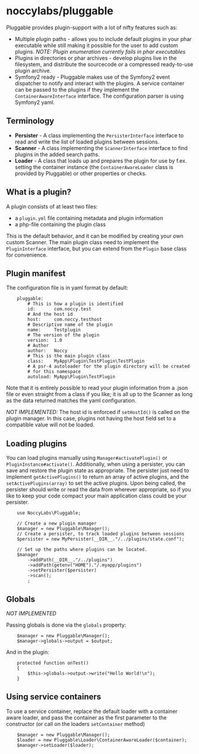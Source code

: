 noccylabs/pluggable
===================

Pluggable provides plugin-support with a lot of nifty features such as:

 * Multiple plugin paths - allows you to include default plugins in your phar
   executable while still making it possible for the user to add custom plugins.
   *NOTE: Plugin enumeration currently fails in phar executables*
 * Plugins in directories or phar archives - develop plugins live in the filesystem,
   and distribute the sourcecode *or* a compressed ready-to-use plugin archive.
 * Symfony2 ready - Pluggable makes use of the Symfony2 event dispatcher to
   notify and interact with the plugins. A service container can be passed to
   the plugins if they implement the `ContainerAwareInterface` interface. The
   configuration parser is using Symfony2 yaml.

## Terminology

 * **Persister** - A class implementing the `PersisterInterface` interface to read
   and write the list of loaded plugins between sessions.
 * **Scanner** - A class implementing the `ScannerInterface` interface to find
   plugins in the added search paths.
 * **Loader** - A class that loads up and prepares the plugin for use by f.ex. setting
   the container instance (the `ContainerAwareLoader` class is provided by Pluggable)
   or other properties or checks.

## What is a plugin?

A plugin consists of at least two files:

 * a `plugin.yml` file containing metadata and plugin information
 * a php-file containing the plugin class
 
This is the default behavior, and it can be modified by creating your own
custom Scanner. The main plugin class need to implement the `PluginInterface`
interface, but you can extend from the `Plugin` base class for convenience.

## Plugin manifest

The configuration file is in yaml format by default:

        pluggable:
            # This is how a plugin is identified
            id:       com.noccy.test
            # And the host id
            host:     com.noccy.testhost
            # Descriptive name of the plugin
            name:     Testplugin
            # The version of the plugin
            version:  1.0
            # Author
            author:   Noccy
            # This is the main plugin class
            class:    MyApp\Plugin\TestPlugin\TestPlugin
            # A psr-4 autoloader for the plugin directory will be created
            # for this namespace 
            autoload: MyApp\Plugin\TestPlugin

Note that it is entirely possible to read your plugin information from a .json
file or even straight from a class if you like; it is all up to the Scanner as
long as the data returned matches the yaml configuration.

*NOT IMPLEMENTED:* The host id is enforced if `setHostId()` is called on the plugin manager. In
this case, plugins not having the host field set to a compatible value will not
be loaded.

## Loading plugins

You can load plugins manually using `Manager#activatePlugin()` or
`PluginInstance#activate()`. Additionally, when using a persister, you can
save and restore the plugin state as appropriate. The persister just need to
implement `getActivePlugins()` to return an array of active plugins, and the
`setActivePlugins(array)` to set the active plugins. Upon being called, the
persister should write or read the data from wherever appropriate, so if you
like to keep your code compact your main application class could be your
persister.

        use NoccyLabs\Pluggable;
        
        // Create a new plugin manager
        $manager = new Pluggable\Manager();
        // Create a persister, to track loaded plugins between sessions
        $persister = new MyPersister(__DIR__."/../plugins/state.conf");
        
        // Set up the paths where plugins can be located.
        $manager
            ->addPath(__DIR__."/../plugins")
            ->addPath(getenv("HOME")."/.myapp/plugins")
            ->setPersister($persister)
            ->scan();
            ;
        
## Globals

*NOT IMPLEMENTED*

Passing globals is done via the `globals` property:

        $manager = new Pluggable\Manager();
        $manager->globals->output = $output;

And in the plugin:

        protected function onTest()
        {
            $this->globals->output->write("Hello World!\n");
        }

## Using service containers

To use a service container, replace the default loader with a container aware
loader, and pass the container as the first parameter to the constructor (or
call on the loaders `setContainer` method)

        $manager = new Pluggable\Manager();
        $loader = new Pluggable\Loader\ContainerAwareLoader($container);
        $manager->setLoader($loader);
        

